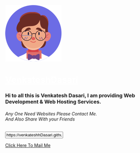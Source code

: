 <img src="images/avatar-3.svg" alt="Codingwith Venky"/>
<h1><a href="https://codingwithrk.github.io/" target="_blank" style="color: #fff;">VenkateshDasari</a></h1>
<h3>Hi to all this is Venkatesh Dasari, I am providing Web Development & Web Hosting Services.</h6>
<h6>Any One Need Websites Please Contact Me.<br>And Also Share With your Friends</h6>

<input type="text" value="https://venkateshhDasari.github.io/" readonly>


<a href="mailto:venkateshdasari0101@gmail.com">Click Here To Mail Me</a>
